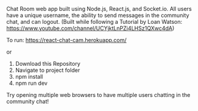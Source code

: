 
Chat Room web app built using Node.js, React.js, and Socket.io. All users have a unique username, the ability to send messages in the community chat, and can logout. (Built while following a Tutorial by Loan Watson: https://www.youtube.com/channel/UCYjktLnPZi4LHSz1QXwc4dA)

To run:
https://react-chat-cam.herokuapp.com/

or

1) Download this Repository
2) Navigate to project folder
3) npm install
4) npm run dev

Try opening multiple web browsers to have multiple users chatting in the community chat!


